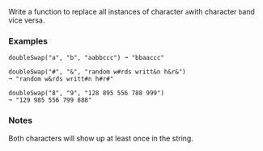 Write a function to replace all instances of character `a`with character `b`and vice versa.


### Examples ###
    doubleSwap("a", "b", "aabbccc") ➞ "bbaaccc"

    doubleSwap("#", "&", "random w#rds writt&n h&r&")
    ➞ "random w&rds writt#n h#r#"

    doubleSwap("8", "9", "128 895 556 788 999")
    ➞ "129 985 556 799 888"


### Notes ###
Both characters will show up at least once in the string.